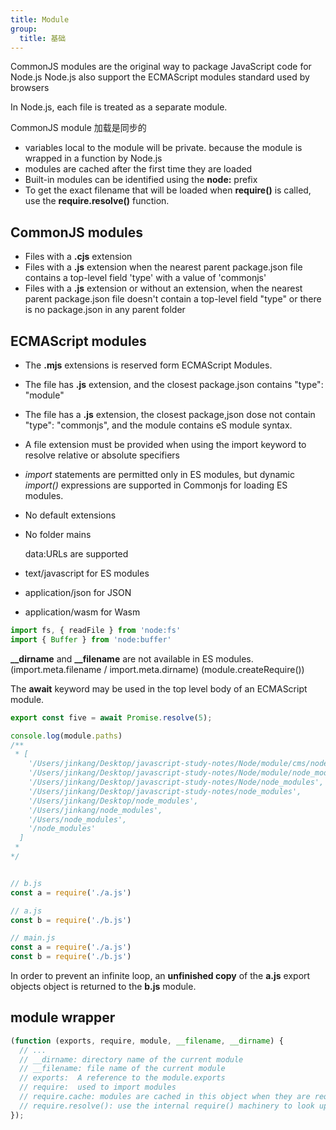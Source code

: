 ```yaml
---
title: Module
group:
  title: 基础
---
```


  CommonJS modules are the original way to package JavaScript code for Node.js
  Node.js also support the ECMAScript modules standard used by browsers

  In Node.js, each file is treated as a separate module.
  
  CommonJS module 加载是同步的

- variables local to the module will be private. because the module is wrapped in a function by Node.js
- modules are cached after the first time they are loaded
- Built-in modules can be identified using the **node:** prefix
- To get the exact filename that will be loaded when **require()** is called, use the **require.resolve()** function.

## CommonJS modules

- Files with a **.cjs** extension
- Files with a **.js** extension when the nearest parent package.json file contains a top-level field 'type' with a
value of 'commonjs'
- Files with a **.js** extension or without an extension, when the nearest parent package.json file doesn't contain a top-level field "type" or there is no package.json in any parent folder

## ECMAScript modules

- The **.mjs** extensions is reserved form ECMAScript Modules.
- The file has **.js** extension, and the closest package.json contains "type": "module"
- The file has a **.js** extension, the closest package,json dose not contain "type": "commonjs", and the module contains eS module syntax.
- A file extension must be provided when using the import keyword to resolve relative or absolute specifiers
- *import* statements are permitted only in ES modules, but dynamic *import()* expressions are supported in Commonjs
for loading ES modules.

- No default extensions
- No folder mains

  data:URLs are supported

- text/javascript for ES modules
- application/json for JSON
- application/wasm for Wasm

```js
import fs, { readFile } from 'node:fs'
import { Buffer } from 'node:buffer'
```

  **__dirname** and **__filename** are not available in ES modules.
  (import.meta.filename / import.meta.dirname)
  (module.createRequire())

  The **await** keyword may be used in the top level body of an ECMAScript module.

```js
export const five = await Promise.resolve(5);
```

```js
console.log(module.paths)
/**
 * [
    '/Users/jinkang/Desktop/javascript-study-notes/Node/module/cms/node_modules',
    '/Users/jinkang/Desktop/javascript-study-notes/Node/module/node_modules',
    '/Users/jinkang/Desktop/javascript-study-notes/Node/node_modules',
    '/Users/jinkang/Desktop/javascript-study-notes/node_modules',
    '/Users/jinkang/Desktop/node_modules',
    '/Users/jinkang/node_modules',
    '/Users/node_modules',
    '/node_modules'
  ]
 * 
*/


// b.js
const a = require('./a.js')

// a.js
const b = require('./b.js')

// main.js
const a = require('./a.js')
const b = require('./b.js')
```

  In order to prevent an infinite loop, an **unfinished copy** of the **a.js** export objects object is returned to the **b.js** module.

## module wrapper

```js
(function (exports, require, module, __filename, __dirname) {
  // ...
  // __dirname: directory name of the current module
  // __filename: file name of the current module
  // exports:  A reference to the module.exports
  // require:  used to import modules
  // require.cache: modules are cached in this object when they are required.
  // require.resolve(): use the internal require() machinery to look up the location of a module.
});
```
